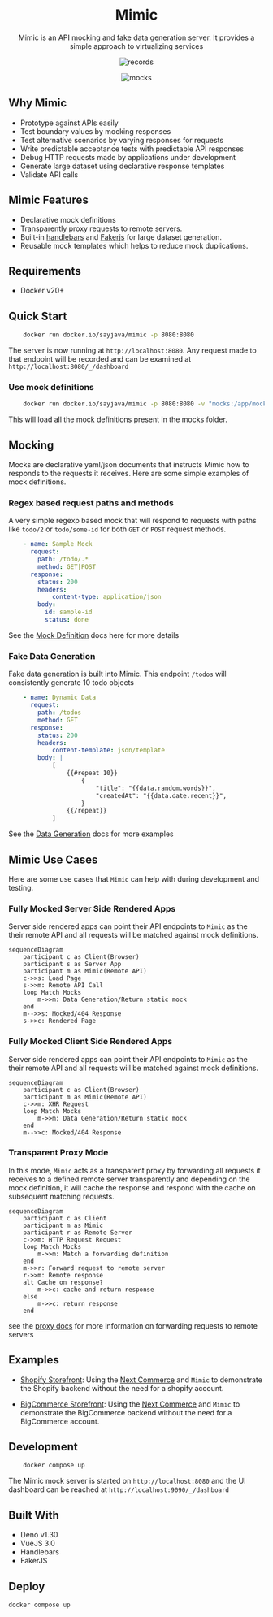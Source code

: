 <h1 align="center">Mimic</h1>
<p align="center">
   Mimic is an API mocking and fake data generation server. It provides a simple approach to virtualizing services
</p>

<p align="center">
<img src="docs/images/records_screenshot.png" alt="records" />
</p>

<p align="center">
<img src="docs/images/mocks_screenshot.png" alt="mocks" />
</p>

## Why Mimic

- Prototype against APIs easily
- Test boundary values by mocking responses
- Test alternative scenarios by varying responses for requests
- Write predictable acceptance tests with predictable API responses
- Debug HTTP requests made by applications under development
- Generate large dataset using declarative response templates
- Validate API calls

## Mimic Features

- Declarative mock definitions
- Transparently proxy requests to remote servers.
- Built-in [handlebars](https://handlebarsjs.com/) and [Fakerjs](https://https://fakerjs.dev/) for large dataset generation.
- Reusable mock templates which helps to reduce mock duplications.

## Requirements

- Docker v20+

## Quick Start

```sh
    docker run docker.io/sayjava/mimic -p 8080:8080
```

The server is now running at `http://localhost:8080`. Any request made to that endpoint will be recorded and can be examined at `http://localhost:8080/_/dashboard`

### Use mock definitions

```sh
    docker run docker.io/sayjava/mimic -p 8080:8080 -v "mocks:/app/mocks"
```

This will load all the mock definitions present in the mocks folder.

## Mocking

Mocks are declarative yaml/json documents that instructs Mimic how to responds to the requests it receives. Here are some simple examples of mock definitions.

### Regex based request paths and methods

A very simple regexp based mock that will respond to requests with paths like `todo/2` or `todo/some-id` for both `GET` or `POST` request methods.

```yaml example.yaml
    - name: Sample Mock
      request: 
        path: /todo/.*
        method: GET|POST
      response:
        status: 200
        headers:
            content-type: application/json
        body:
          id: sample-id
          status: done
```

See the [Mock Definition](https//mimic.run/docs/mocking) docs here for more details

### Fake Data Generation

Fake data generation is built into Mimic. This endpoint `/todos` will consistently generate 10 todo objects

```yaml example.yaml
    - name: Dynamic Data
      request: 
        path: /todos
        method: GET
      response:
        status: 200
        headers:
            content-template: json/template
        body: |
            [
                {{#repeat 10}}
                    {
                        "title": "{{data.random.words}}",
                        "createdAt": "{{data.date.recent}}",
                    }
                {{/repeat}}
            ]

```

See the [Data Generation](https//mimic.run/docs/data-generation) docs for more examples

## Mimic Use Cases

Here are some use cases that `Mimic` can help with during development and testing.

### Fully Mocked Server Side Rendered Apps

Server side rendered apps can point their API endpoints to `Mimic` as the their remote API and all requests will be matched against mock definitions.

```mermaid
sequenceDiagram
    participant c as Client(Browser)
    participant s as Server App
    participant m as Mimic(Remote API)
    c->>s: Load Page
    s->>m: Remote API Call
    loop Match Mocks
        m->>m: Data Generation/Return static mock
    end
    m-->>s: Mocked/404 Response
    s->>c: Rendered Page
```

### Fully Mocked Client Side Rendered Apps

Server side rendered apps can point their API endpoints to `Mimic` as the their remote API and all requests will be matched against mock definitions.

```mermaid
sequenceDiagram
    participant c as Client(Browser)
    participant m as Mimic(Remote API)
    c->>m: XHR Request
    loop Match Mocks
        m->>m: Data Generation/Return static mock
    end
    m-->>c: Mocked/404 Response
```

### Transparent Proxy Mode

In this mode, `Mimic` acts as a transparent proxy by forwarding all requests it receives to a defined remote server transparently and depending on the mock definition, it will cache the response and respond with the cache on subsequent matching requests.

```mermaid
sequenceDiagram
    participant c as Client
    participant m as Mimic
    participant r as Remote Server
    c->>m: HTTP Request Request
    loop Match Mocks
        m->>m: Match a forwarding definition
    end
    m->>r: Forward request to remote server 
    r->>m: Remote response
    alt Cache on response?
        m->>c: cache and return response
    else
        m->>c: return response
    end
```

see the [proxy docs](https://mimic.run/docs/proxy) for more information on forwarding requests to remote servers


## Examples

- [Shopify Storefront](https://sayjava/mimic-shopify): Using the [Next Commerce](https://github.com/vercel/commerce) and `Mimic` to demonstrate the Shopify backend without the need for a shopify account.

- [BigCommerce Storefront](https://sayjava/mimic-bigcommerce): Using the [Next Commerce](https://github.com/vercel/commerce) and `Mimic` to demonstrate the BigCommerce backend without the need for a BigCommerce account.

## Development

```sh
    docker compose up
```

The Mimic mock server is started on `http://localhost:8080` and the UI dashboard can be reached at `http://localhost:9090/_/dashboard`

## Built With

- Deno v1.30
- VueJS 3.0
- Handlebars
- FakerJS

## Deploy

```shell
docker compose up
```
